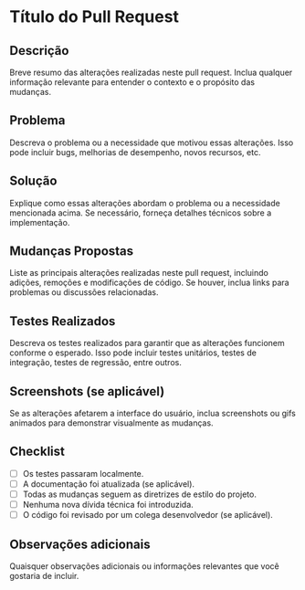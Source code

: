 # Título do Pull Request

## Descrição

Breve resumo das alterações realizadas neste pull request. Inclua qualquer informação relevante para entender o contexto e o propósito das mudanças.

## Problema

Descreva o problema ou a necessidade que motivou essas alterações. Isso pode incluir bugs, melhorias de desempenho, novos recursos, etc.

## Solução

Explique como essas alterações abordam o problema ou a necessidade mencionada acima. Se necessário, forneça detalhes técnicos sobre a implementação.

## Mudanças Propostas

Liste as principais alterações realizadas neste pull request, incluindo adições, remoções e modificações de código. Se houver, inclua links para problemas ou discussões relacionadas.

## Testes Realizados

Descreva os testes realizados para garantir que as alterações funcionem conforme o esperado. Isso pode incluir testes unitários, testes de integração, testes de regressão, entre outros.

## Screenshots (se aplicável)

Se as alterações afetarem a interface do usuário, inclua screenshots ou gifs animados para demonstrar visualmente as mudanças.

## Checklist

- [ ] Os testes passaram localmente.
- [ ] A documentação foi atualizada (se aplicável).
- [ ] Todas as mudanças seguem as diretrizes de estilo do projeto.
- [ ] Nenhuma nova dívida técnica foi introduzida.
- [ ] O código foi revisado por um colega desenvolvedor (se aplicável).

## Observações adicionais

Quaisquer observações adicionais ou informações relevantes que você gostaria de incluir.
